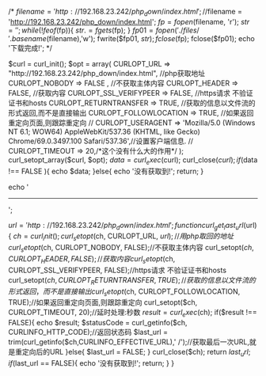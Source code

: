 /*
$filename = 'http://192.168.23.242/php_down/index.html';
//$filename = 'http://192.168.23.242/php_down/index.html';
$fp = fopen($filename, 'r');
$str = '';
while(!feof($fp)){
	$str .= fgets($fp);
}
$fp01 = fopen('./files/'.basename($filename),'w');
fwrite($fp01, $str);
fclose($fp);
fclose($fp01);
echo '下载完成!';
*/

$curl = curl_init();
$opt = array(
	CURLOPT_URL => "http://192.168.23.242/php_down/index.html",
	//php获取地址
	CURLOPT_NOBODY => FALSE	,
	//不获取主体内容
	CURLOPT_HEADER => FALSE,
	//获取内容
	CURLOPT_SSL_VERIFYPEER => FALSE,
	//https请求 不验证证书和hosts
	CURLOPT_RETURNTRANSFER => TRUE,
	//获取的信息以文件流的形式返回,而不是直接输出
	CURLOPT_FOLLOWLOCATION => TRUE,
	//如果返回重定向页面,则跟踪重定向
//	CURLOPT_USERAGENT => 'Mozilla/5.0 (Windows NT 6.1; WOW64) AppleWebKit/537.36 (KHTML, like Gecko) Chrome/69.0.3497.100 Safari/537.36',//设置客户端信息.
//	CURLOPT_TIMEOUT => 20,/*这个没有什么大的作用*/
);
curl_setopt_array($curl, $opt);
$data = curl_exec($curl);
curl_close($curl);
if($data !== FALSE ){
	echo $data;
}else{
	echo '没有获取到!';
	return;
}

echo '<hr />';

$url = 'http://192.168.23.242/php_down/index.html';
function curl_get_last_url($url){
	$ch = curl_init();
	curl_setopt($ch, CURLOPT_URL, $url);//用php取回的地址
	curl_setopt($ch, CURLOPT_NOBODY, FALSE);//不获取主体内容
	curl_setopt($ch, CURLOPT_HEADER, FALSE);//获取内容
	curl_setopt($ch, CURLOPT_SSL_VERIFYPEER, FALSE);//https请求 不验证证书和hosts
	curl_setopt($ch, CURLOPT_RETURNTRANSFER, TRUE);//获取的信息以文件流的形式返回，而不是直接输出
	curl_setopt($ch, CURLOPT_FOLLOWLOCATION, TRUE);//如果返回重定向页面,则跟踪重定向
	curl_setopt($ch, CURLOPT_TIMEOUT, 20);//延时处理:秒数
	$result = curl_exec($ch);
	if($result !== FALSE){
		echo $result;
		$statusCode = curl_getinfo($ch, CURLINFO_HTTP_CODE);//返回状态码
		$last_url =  trim(curl_getinfo($ch,CURLINFO_EFFECTIVE_URL),' /');//获取最后一次URL,就是重定向后的URL
	}else{
		$last_url = FALSE;
	}
	curl_close($ch);
	return $last_url;
	if($last_url == FALSE){
		echo '没有获取到!';
		return;
	}
}